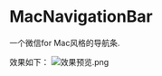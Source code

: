 # MacNavigationBar

一个微信for Mac风格的导航条.


效果如下：
![效果预览.png](https://upload-images.jianshu.io/upload_images/2014369-dbd5367648702284.png?imageMogr2/auto-orient/strip%7CimageView2/2/w/1240)

